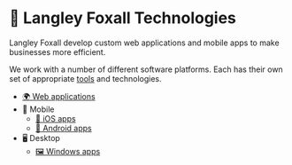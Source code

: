 # 🦊 Langley Foxall Technologies

Langley Foxall develop custom web applications and mobile apps to make businesses more efficient.

We work with a number of different software platforms. Each has their own set of appropriate [tools](tools.md) and technologies.
 
* [🌍 Web applications](platforms/web/web.md)
* 📱 Mobile
  * [🍎 iOS apps](platforms/mobile/ios.md)
  * [🤖 Android apps](platforms/mobile/android.md)
* 🖥 Desktop
  * [🖼 Windows apps](platforms/desktop/windows.md)
  
